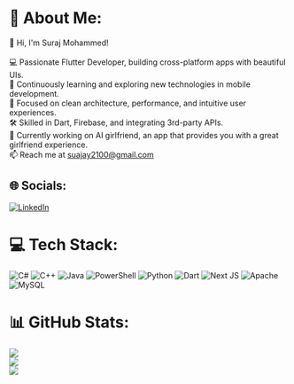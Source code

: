 # 💫 About Me:
👋 Hi, I'm Suraj Mohammed!<br><br>💻 Passionate Flutter Developer, building cross-platform apps with beautiful UIs.<br>🌱 Continuously learning and exploring new technologies in mobile development.<br>🚀 Focused on clean architecture, performance, and intuitive user experiences.<br>🛠 Skilled in Dart, Firebase, and integrating 3rd-party APIs.<br>👀 Currently working on AI girlfriend, an app that provides you with a great girlfriend experience.<br>📫 Reach me at suajay2100@gmail.com<br>


## 🌐 Socials:
[![LinkedIn](https://img.shields.io/badge/LinkedIn-%230077B5.svg?logo=linkedin&logoColor=white)](https://linkedin.com/in/Suajay ) 

# 💻 Tech Stack:
![C#](https://img.shields.io/badge/c%23-%23239120.svg?style=for-the-badge&logo=csharp&logoColor=white) ![C++](https://img.shields.io/badge/c++-%2300599C.svg?style=for-the-badge&logo=c%2B%2B&logoColor=white) ![Java](https://img.shields.io/badge/java-%23ED8B00.svg?style=for-the-badge&logo=openjdk&logoColor=white) ![PowerShell](https://img.shields.io/badge/PowerShell-%235391FE.svg?style=for-the-badge&logo=powershell&logoColor=white) ![Python](https://img.shields.io/badge/python-3670A0?style=for-the-badge&logo=python&logoColor=ffdd54) ![Dart](https://img.shields.io/badge/dart-%230175C2.svg?style=for-the-badge&logo=dart&logoColor=white) ![Next JS](https://img.shields.io/badge/Next-black?style=for-the-badge&logo=next.js&logoColor=white) ![Apache](https://img.shields.io/badge/apache-%23D42029.svg?style=for-the-badge&logo=apache&logoColor=white) ![MySQL](https://img.shields.io/badge/mysql-4479A1.svg?style=for-the-badge&logo=mysql&logoColor=white)
# 📊 GitHub Stats:
![](https://github-readme-stats.vercel.app/api?username=Suajay&theme=dark&hide_border=false&include_all_commits=false&count_private=false)<br/>
![](https://github-readme-streak-stats.herokuapp.com/?user=Suajay&theme=dark&hide_border=false)<br/>
![](https://github-readme-stats.vercel.app/api/top-langs/?username=Suajay&theme=dark&hide_border=false&include_all_commits=false&count_private=false&layout=compact)

<!-- Proudly created with GPRM ( https://gprm.itsvg.in ) -->
